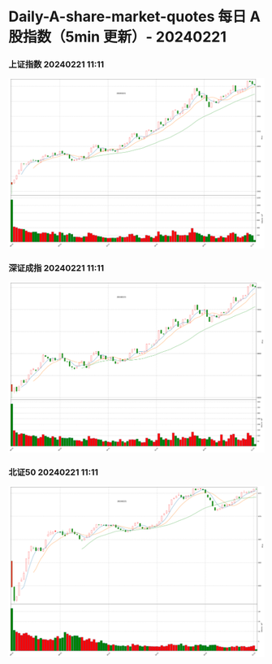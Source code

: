 
# Daily-A-share-market-quotes 每日 A 股指数（5min 更新）- 20240221

### 上证指数 20240221 11:11
![](./fig/2024/2/20240221-sh000001.png)

### 深证成指 20240221 11:11
![](./fig/2024/2/20240221-sz399001.png)

### 北证50 20240221 11:11
![](./fig/2024/2/20240221-bj899050.png)
